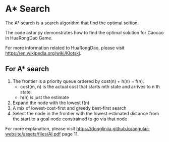 # A* Search

The A* search is a search algorithm that find the optimal soltion.

The code astar.py demonstrates how to find the optimal solution for Caocao in HuaRongDao Game.

For more information related to HuaRongDao, please visit https://en.wikipedia.org/wiki/Klotski.

## For A* search
	
1. The frontier is a priority queue ordered by cost(n) + h(n) = f(n).
   * cost(m, n) is the actual cost that starts mth state and arrives to n
th state.
   * h(n) is just the estimate
2. Expand the node with the lowest f(n)
3. A mix of lowest-cost-first and greedy best-first search
4. Select the node in the frontier with the lowest estimated distance from the start to a
goal node constrained to go via that node

For more explanation, please visit https://donglinjia.github.io/angular-website/assets/files/AI.pdf page 11.
